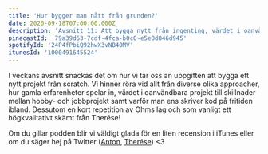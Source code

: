 ```yaml
---
title: 'Hur bygger man nått från grunden?'
date: 2020-09-18T07:00:00.000Z
description: 'Avsnitt 11: Att bygga nytt från ingenting, värdet i oanvändbara projekt, divide and conquer, Ohms lag och mycket annat!'
pinecastId: '79a39d63-7cdf-4fca-b0c0-e5e0d846d945'
spotifyId: '24P4fPbiQ92hwX3vNB40MV'
itunesId: '1000491645524'
---
```


I veckans avsnitt snackas det om hur vi tar oss an uppgiften att bygga ett nytt projekt från scratch. Vi hinner röra vid allt från diverse olika approacher, hur gamla erfarenheter spelar in, värdet i oanvändbara projekt till skillnader mellan hobby- och jobbprojekt samt varför man ens skriver kod på fritiden ibland. Dessutom en kort repetition av Ohms lag och som vanligt ett högkvalitativt skämt från Therése!

Om du gillar podden blir vi väldigt glada för en liten recension i iTunes eller om du säger hej på Twitter ([Anton](https://twitter.com/Awnton), [Therése](https://twitter.com/tkomstadius)) <3
